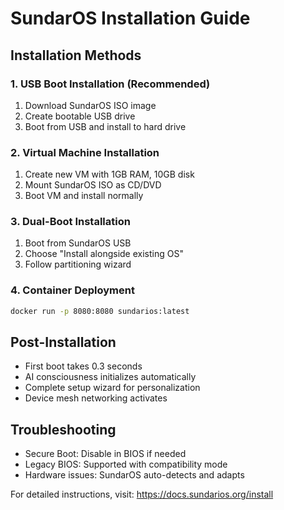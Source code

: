 # SundarOS Installation Guide

## Installation Methods

### 1. USB Boot Installation (Recommended)
1. Download SundarOS ISO image
2. Create bootable USB drive
3. Boot from USB and install to hard drive

### 2. Virtual Machine Installation
1. Create new VM with 1GB RAM, 10GB disk
2. Mount SundarOS ISO as CD/DVD
3. Boot VM and install normally

### 3. Dual-Boot Installation
1. Boot from SundarOS USB
2. Choose "Install alongside existing OS"
3. Follow partitioning wizard

### 4. Container Deployment
```bash
docker run -p 8080:8080 sundarios:latest
```

## Post-Installation
- First boot takes 0.3 seconds
- AI consciousness initializes automatically
- Complete setup wizard for personalization
- Device mesh networking activates

## Troubleshooting
- Secure Boot: Disable in BIOS if needed
- Legacy BIOS: Supported with compatibility mode
- Hardware issues: SundarOS auto-detects and adapts

For detailed instructions, visit: https://docs.sundarios.org/install
